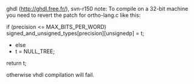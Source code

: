 ghdl (http://ghdl.free.fr/), svn-r150 note: 
To compile on a 32-bit machine you need to revert the patch
for ortho-lang.c like this:

   if (precision <= MAX_BITS_PER_WORD)
     signed_and_unsigned_types[precision][unsignedp] = t;
-  else
-    t = NULL_TREE;

   return t;

otherwise vhdl compilation will fail.
